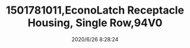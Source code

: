 ﻿---
layout: post 
title: 1501781011,EconoLatch Receptacle Housing, Single Row,94V0
tags: 
categories: housing-terminal
overview: EconoLatch Receptacle Housing, Single Row, 1 Circuits,UL-94V0
series: 1625
part_number: 1501781011
thumb_img: static/202006/343-thumb-20200626163023.jpg
small_img: static/202006/343-20200626163023.jpg
date: 2020/6/26 8:28:24
---



